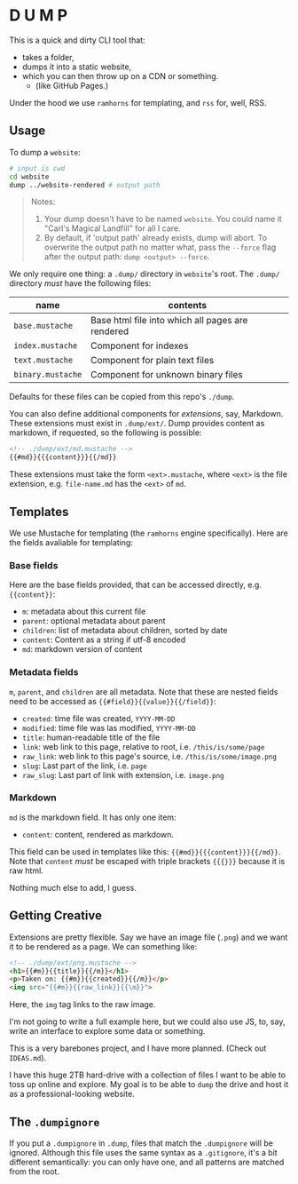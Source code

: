 # D U M P
This is a quick and dirty CLI tool that:

- takes a folder,
- dumps it into a static website,
- which you can then throw up on a CDN or something.
    - (like GitHub Pages.)

Under the hood we use `ramhorns` for templating, and `rss` for, well, RSS.


## Usage
To dump a `website`:

```bash
# input is cwd
cd website
dump ../website-rendered # output path
```

> Notes:
> 1. Your dump doesn't have to be named `website`. You could name it "Carl's Magical Landfill" for all I care.
> 2. By default, if 'output path' already exists, dump will abort. To overwrite the output path no matter what, pass the `--force` flag after the output path: `dump <output> --force`.

We only require one thing: a `.dump/` directory in `website`'s root.
The `.dump/` directory *must* have the following files:

| name | contents |
| --- | --- |
| `base.mustache` | Base html file into which all pages are rendered |
| `index.mustache` | Component for indexes |
| `text.mustache` | Component for plain text files |
| `binary.mustache` | Component for unknown binary files |

Defaults for these files can be copied from this repo's `./dump`.

You can also define additional components for *extensions*, say, Markdown.
These extensions must exist in `.dump/ext/`.
Dump provides content as markdown, if requested, so the following is possible:

```html
<!-- ./dump/ext/md.mustache -->
{{#md}}{{{content}}}{{/md}}
```

These extensions must take the form `<ext>.mustache`, where `<ext>` is the file extension, e.g. `file-name.md` has the `<ext>` of `md`.

## Templates
We use Mustache for templating (the `ramhorns` engine specifically). Here are the fields avaliable for templating:

### Base fields
Here are the base fields provided, that can be accessed directly, e.g. `{{content}}`:

- `m`: metadata about this current file
- `parent`: optional metadata about parent
- `children`: list of metadata about children, sorted by date
- `content`: Content as a string if utf-8 encoded
- `md`: markdown version of content

### Metadata fields
`m`, `parent`, and `children` are all metadata. Note that these are nested fields need to be accessed as `{{#field}}{{value}}{{/field}}`:

- `created`: time file was created, `YYYY-MM-DD`
- `modified`: time file was las modified, `YYYY-MM-DD`
- `title`: human-readable title of the file
- `link`: web link to this page, relative to root, i.e. `/this/is/some/page`
- `raw_link`: web link to this page's source, i.e. `/this/is/some/image.png`
- `slug`: Last part of the link, i.e. `page`
- `raw_slug`: Last part of link with extension, i.e. `image.png`

### Markdown
`md` is the markdown field. It has only one item:

- `content`: content, rendered as markdown.

This field can be used in templates like this: `{{#md}}{{{content}}}{{/md}}`. Note that `content` *must* be escaped with triple brackets `{{{}}}` because it is raw html.

Nothing much else to add, I guess.

## Getting Creative
Extensions are pretty flexible. Say we have an image file (`.png`) and we want it to be rendered as a page. We can something like:

```html
<!-- ./dump/ext/png.mustache -->
<h1>{{#m}}{{title}}{{/m}}</h1>
<p>Taken on: {{#m}}{{created}}{{/m}}</p>
<img src="{{#m}}{{raw_link}}{{\m}}">
```

Here, the `img` tag links to the raw image.

I'm not going to write a full example here, but we could also use JS, to, say, write an interface to explore some data or something.

This is a very barebones project, and I have more planned. (Check out `IDEAS.md`).

I have this huge 2TB hard-drive with a collection of files I want to be able to toss up online and explore. My goal is to be able to `dump` the drive and host it as a professional-looking website.

## The `.dumpignore`
If you put a `.dumpignore` in `.dump`, files that match the `.dumpignore` will be ignored. Although this file uses the same syntax as a `.gitignore`, it's a bit different semantically: you can only have one, and all patterns are matched from the root.
